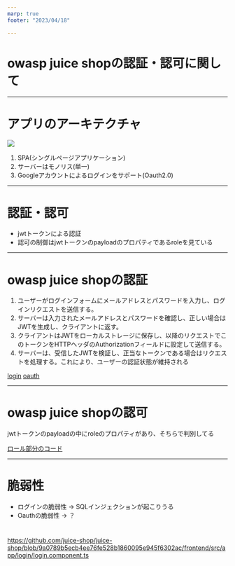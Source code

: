 ```yaml
---
marp: true
footer: "2023/04/18"

---
```


# owasp juice shopの認証・認可に関して

---

# アプリのアーキテクチャ

![](https://pwning.owasp-juice.shop/introduction/img/architecture-diagram.png)

1. SPA(シングルページアプリケーション)
2. サーバーはモノリス(単一)
3. Googleアカウントによるログインをサポート(Oauth2.0)

---

# 認証・認可

* jwtトークンによる認証
* 認可の制御はjwtトークンのpayloadのプロパティであるroleを見ている

---

# owasp juice shopの認証


1. ユーザーがログインフォームにメールアドレスとパスワードを入力し、ログインリクエストを送信する。
2. サーバーは入力されたメールアドレスとパスワードを確認し、正しい場合はJWTを生成し、クライアントに返す。
3. クライアントはJWTをローカルストレージに保存し、以降のリクエストでこのトークンをHTTPヘッダのAuthorizationフィールドに設定して送信する。
4. サーバーは、受信したJWTを検証し、正当なトークンである場合はリクエストを処理する。これにより、ユーザーの認証状態が維持される

[login](https://github.com/juice-shop/juice-shop/blob/master/routes/login.ts)
[oauth](https://github.com/juice-shop/juice-shop/blob/master/frontend/src/app/oauth/oauth.component.ts)

---

# owasp juice shopの認可

jwtトークンのpayloadの中にroleのプロパティがあり、そちらで判別してる

[ロール部分のコード](https://github.com/juice-shop/juice-shop/blob/9a0789b5ecb4ee76fe528b1860095e945f6302ac/lib/insecurity.ts#L156)

---

# 脆弱性

* ログインの脆弱性 → SQLインジェクションが起こりうる
* Oauthの脆弱性 → ？

# 

https://github.com/juice-shop/juice-shop/blob/9a0789b5ecb4ee76fe528b1860095e945f6302ac/frontend/src/app/login/login.component.ts
